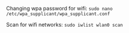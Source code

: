 Changing wpa password for wifi: `sudo nano /etc/wpa_supplicant/wpa_supplicant.conf`

Scan for wifi networks: `sudo iwlist wlan0 scan`
